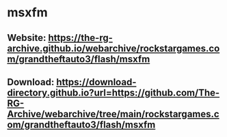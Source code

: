# msxfm
## Website: https://the-rg-archive.github.io/webarchive/rockstargames.com/grandtheftauto3/flash/msxfm

## Download: https://download-directory.github.io?url=https://github.com/The-RG-Archive/webarchive/tree/main/rockstargames.com/grandtheftauto3/flash/msxfm
